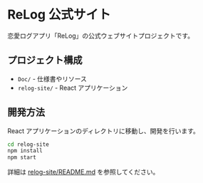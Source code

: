 # ReLog 公式サイト

恋愛ログアプリ「ReLog」の公式ウェブサイトプロジェクトです。

## プロジェクト構成

- `Doc/` - 仕様書やリソース
- `relog-site/` - React アプリケーション

## 開発方法

React アプリケーションのディレクトリに移動し、開発を行います。

```bash
cd relog-site
npm install
npm start
```

詳細は [relog-site/README.md](./relog-site/README.md) を参照してください。
